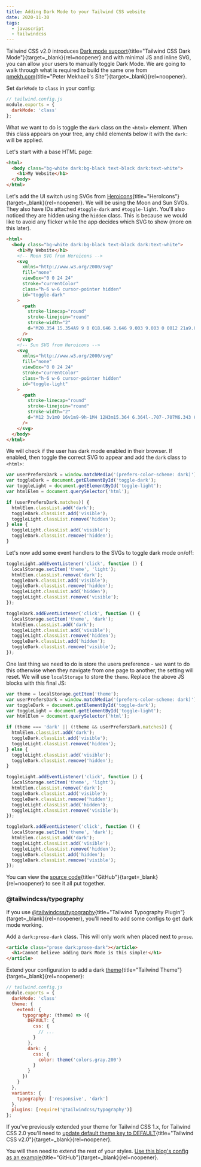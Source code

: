 ```yaml
---
title: Adding Dark Mode to your Tailwind CSS website
date: 2020-11-30
tags:
  - javascript
  - tailwindcss
---
```


Tailwind CSS v2.0 introduces [Dark mode support](https://tailwindcss.com/docs/dark-mode){title="Tailwind CSS Dark Mode"}{target=\_blank}{rel=noopener} and with minimal JS and inline SVG, you can allow your users to manually toggle Dark Mode. We are going to walk through what is required to build the same one from [pmekh.com](https://pmekh.com){title="Peter Mekhaeil's Site"}{target=\_blank}{rel=noopener}.

Set `darkMode` to `class` in your config:

```js
// tailwind.config.js
module.exports = {
  darkMode: 'class'
};
```

What we want to do is toggle the `dark` class on the `<html>` element. When this class appears on your tree, any child elements below it with the `dark:` will be applied.

Let's start with a base HTML page:

```html
<html>
  <body class="bg-white dark:bg-black text-black dark:text-white">
    <h1>My Website</h1>
  </body>
</html>
```

Let's add the UI switch using SVGs from [Heroicons](https://heroicons.com/){title="HeroIcons"}{target=\_blank}{rel=noopener}. We will be using the Moon and Sun SVGs. They also have IDs attached `#toggle-dark` and `#toggle-light`. You'll also noticed they are hidden using the `hidden` class. This is because we would like to avoid any flicker while the app decides which SVG to show (more on this later).

```html
<html>
  <body class="bg-white dark:bg-black text-black dark:text-white">
    <h1>My Website</h1>
    <!-- Moon SVG from Heroicons -->
    <svg
      xmlns="http://www.w3.org/2000/svg"
      fill="none"
      viewBox="0 0 24 24"
      stroke="currentColor"
      class="h-6 w-6 cursor-pointer hidden"
      id="toggle-dark"
    >
      <path
        stroke-linecap="round"
        stroke-linejoin="round"
        stroke-width="2"
        d="M20.354 15.354A9 9 0 018.646 3.646 9.003 9.003 0 0012 21a9.003 9.003 0 008.354-5.646z"
      />
    </svg>
    <!-- Sun SVG from Heroicons -->
    <svg
      xmlns="http://www.w3.org/2000/svg"
      fill="none"
      viewBox="0 0 24 24"
      stroke="currentColor"
      class="h-6 w-6 cursor-pointer hidden"
      id="toggle-light"
    >
      <path
        stroke-linecap="round"
        stroke-linejoin="round"
        stroke-width="2"
        d="M12 3v1m0 16v1m9-9h-1M4 12H3m15.364 6.364l-.707-.707M6.343 6.343l-.707-.707m12.728 0l-.707.707M6.343 17.657l-.707.707M16 12a4 4 0 11-8 0 4 4 0 018 0z"
      />
    </svg>
  </body>
</html>
```

We will check if the user has dark mode enabled in their browser. If enabled, then toggle the correct SVG to appear and add the `dark` class to `<html>`:

```js
var userPrefersDark = window.matchMedia('(prefers-color-scheme: dark)');
var toggleDark = document.getElementById('toggle-dark');
var toggleLight = document.getElementById('toggle-light');
var htmlElem = document.querySelector('html');

if (userPrefersDark.matches)) {
  htmlElem.classList.add('dark');
  toggleDark.classList.add('visible');
  toggleLight.classList.remove('hidden');
} else {
  toggleLight.classList.add('visible');
  toggleDark.classList.remove('hidden');
}
```

Let's now add some event handlers to the SVGs to toggle dark mode on/off:

```js
toggleLight.addEventListener('click', function () {
  localStorage.setItem('theme', 'light');
  htmlElem.classList.remove('dark');
  toggleDark.classList.add('visible');
  toggleDark.classList.remove('hidden');
  toggleLight.classList.add('hidden');
  toggleLight.classList.remove('visible');
});

toggleDark.addEventListener('click', function () {
  localStorage.setItem('theme', 'dark');
  htmlElem.classList.add('dark');
  toggleLight.classList.add('visible');
  toggleLight.classList.remove('hidden');
  toggleDark.classList.add('hidden');
  toggleDark.classList.remove('visible');
});
```

One last thing we need to do is store the users preference - we want to do this otherwise when they navigate from one page to another, the setting will reset. We will use `localStorage` to store the `theme`. Replace the above JS blocks with this final JS:

```js
var theme = localStorage.getItem('theme');
var userPrefersDark = window.matchMedia('(prefers-color-scheme: dark)');
var toggleDark = document.getElementById('toggle-dark');
var toggleLight = document.getElementById('toggle-light');
var htmlElem = document.querySelector('html');

if (theme === 'dark' || (!theme && userPrefersDark.matches)) {
  htmlElem.classList.add('dark');
  toggleDark.classList.add('visible');
  toggleLight.classList.remove('hidden');
} else {
  toggleLight.classList.add('visible');
  toggleDark.classList.remove('hidden');
}

toggleLight.addEventListener('click', function () {
  localStorage.setItem('theme', 'light');
  htmlElem.classList.remove('dark');
  toggleDark.classList.add('visible');
  toggleDark.classList.remove('hidden');
  toggleLight.classList.add('hidden');
  toggleLight.classList.remove('visible');
});

toggleDark.addEventListener('click', function () {
  localStorage.setItem('theme', 'dark');
  htmlElem.classList.add('dark');
  toggleLight.classList.add('visible');
  toggleLight.classList.remove('hidden');
  toggleDark.classList.add('hidden');
  toggleDark.classList.remove('visible');
});
```

You can view the [source code](https://github.com/petermekhaeil/pmekh.com/blob/master/src/_includes/base.njk){title="GitHub"}{target=\_blank}{rel=noopener} to see it all put together.

### @tailwindcss/typography

If you use [@tailwindcss/typography](https://tailwindcss.com/docs/typography-plugin){title="Tailwind Typography Plugin"}{target=\_blank}{rel=noopener}, you'll need to add some configs to get dark mode working.

Add a `dark:prose-dark` class. This will only work when placed next to `prose`.

```html
<article class="prose dark:prose-dark"></article>
  <h1>Cannot believe adding Dark Mode is this simple!</h1>
</article>
```

Extend your configuration to add a dark [theme](https://tailwindcss.com/docs/theme){title="Tailwind Theme"}{target=\_blank}{rel=noopener}:

```js
// tailwind.config.js
module.exports = {
  darkMode: 'class'
  theme: {
    extend: {
      typography: (theme) => ({
        DEFAULT: {
          css: {
            // ...
          }
        },
        dark: {
          css: {
            color: theme('colors.gray.200')
          }
        }
      })
    }
  },
  variants: {
    typography: ['responsive', 'dark']
  },
  plugins: [require('@tailwindcss/typography')]
};
```

If you've previously extended your theme for Tailwind CSS 1.x, for Tailwind CSS 2.0 you'll need to [update default theme key to DEFAULT](https://tailwindcss.com/docs/upgrading-to-v2#update-default-theme-keys-to-default){title="Tailwind CSS v2.0"}{target=\_blank}{rel=noopener}.

You will then need to extend the rest of your styles. [Use this blog's config as an example](https://github.com/petermekhaeil/pmekh.com/blob/master/tailwind.config.js){title="GitHub"}{target=\_blank}{rel=noopener}.
